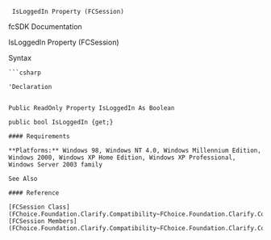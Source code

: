 ﻿     IsLoggedIn Property (FCSession)                                                   

fcSDK Documentation

IsLoggedIn Property (FCSession)

Syntax

```vbnet
```csharp

'Declaration
 

Public ReadOnly Property IsLoggedIn As Boolean

public bool IsLoggedIn {get;}

#### Requirements

**Platforms:** Windows 98, Windows NT 4.0, Windows Millennium Edition, Windows 2000, Windows XP Home Edition, Windows XP Professional, Windows Server 2003 family

See Also

#### Reference

[FCSession Class](FChoice.Foundation.Clarify.Compatibility~FChoice.Foundation.Clarify.Compatibility.FCSession.md)  
[FCSession Members](FChoice.Foundation.Clarify.Compatibility~FChoice.Foundation.Clarify.Compatibility.FCSession_members.md)